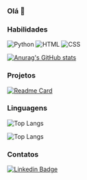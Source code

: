 ### Olá 👋
### Habilidades
![Python](https://img.shields.io/badge/Python-FFD43B?style-for-the-badge&logo-python&logoColor-blue)
![HTML](https://img.shields.io/badge/HTML-ED8B00?style-for-the-badge&logo-HTML&logoColor-white)
![CSS](https://img.shields.io/badge/CSS-FA7343?style-for-the-badge&logo-CSS&logoColor-white)

[![Anurag's GitHub stats](https://github-readme-stats.vercel.app/api?username=anacamila-design&show_icons=true&theme=dark)](https://github.com/anuraghazra/github-readme-stats)

### Projetos

[![Readme Card](https://github-readme-stats.vercel.app/api/pin/?username=anacamila-design&repo=queima2m2&theme-dark)](https://github.com/anuraghazra/github-readme-stats)


### Linguagens

![Top Langs](https://github-readme-stats.vercel.app/api/top-langs/?username=anacamila-design&layout=compact)

![Top Langs](https://github-readme-stats.vercel.app/api/top-langs/?username=anacamila-design&size_weight=0.5&count_weight=0.5)



### Contatos
[![Linkedin Badge](https://img.shields.io/badge/-LinkedIn-blue?style=flat-square&logo=Linkedin&logoColor=white&link=https://www.linkedin.com/in/ana-camila-fonseca13/)](https://www.linkedin.com/in/ana-camila-fonseca13/)


